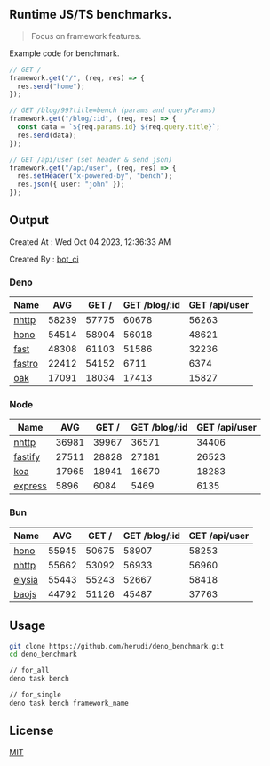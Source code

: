 ## Runtime JS/TS benchmarks.

> Focus on framework features.

Example code for benchmark.
```ts
// GET /
framework.get("/", (req, res) => {
  res.send("home");
});

// GET /blog/99?title=bench (params and queryParams)
framework.get("/blog/:id", (req, res) => {
  const data = `${req.params.id} ${req.query.title}`;
  res.send(data);
});

// GET /api/user (set header & send json)
framework.get("/api/user", (req, res) => {
  res.setHeader("x-powered-by", "bench");
  res.json({ user: "john" });
});
```

## Output
Created At : Wed Oct 04 2023, 12:36:33 AM

Created By : [bot_ci](https://github.com/herudi/deno_benchmarks/commits?author=github-actions%5Bbot%5D)


### Deno
|Name|AVG|GET /|GET /blog/:id|GET /api/user|
|----|----|----|----|----|
|[nhttp](https://github.com/nhttp/nhttp)|58239|57775|60678|56263|
|[hono](https://github.com/honojs/hono)|54514|58904|56018|48621|
|[fast](https://github.com/danteissaias/fast)|48308|61103|51586|32236|
|[fastro](https://github.com/fastrodev/fastro)|22412|54152|6711|6374|
|[oak](https://github.com/oakserver/oak)|17091|18034|17413|15827|
  


### Node
|Name|AVG|GET /|GET /blog/:id|GET /api/user|
|----|----|----|----|----|
|[nhttp](https://github.com/nhttp/nhttp)|36981|39967|36571|34406|
|[fastify](https://github.com/fastify/fastify)|27511|28828|27181|26523|
|[koa](https://github.com/koajs/koa)|17965|18941|16670|18283|
|[express](https://github.com/expressjs/express)|5896|6084|5469|6135|
  


### Bun
|Name|AVG|GET /|GET /blog/:id|GET /api/user|
|----|----|----|----|----|
|[hono](https://github.com/honojs/hono)|55945|50675|58907|58253|
|[nhttp](https://github.com/nhttp/nhttp)|55662|53092|56933|56960|
|[elysia](https://github.com/elysiajs/elysia)|55443|55243|52667|58418|
|[baojs](https://github.com/mattreid1/baojs)|44792|51126|45487|37763|
  



## Usage

```bash
git clone https://github.com/herudi/deno_benchmark.git
cd deno_benchmark

// for_all
deno task bench

// for_single
deno task bench framework_name
```

## License

[MIT](LICENSE)

